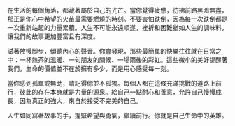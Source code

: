 在生活的每個角落，都藏著屬於自己的光芒。當你覺得疲憊，彷彿前路黑暗無盡，那正是你心中希望的火苗最需要燃燒的時刻。不要害怕跌倒，因為每一次跌倒都是一次重新站起的力量累積。人生不可能永遠順遂，挫折和困難猶如人生的調味料，讓我們的故事更加豐富且有深度。

試著放慢腳步，傾聽內心的聲音。你會發現，那些最簡單的快樂往往就在日常之中：一杯熱茶的溫暖、一句朋友的問候、一場雨後的彩虹。這些微小的美好提醒著我們，生命的價值並不在於擁有多少，而是用心感受每一刻。

當你感到孤單或無助，請記得你並不孤獨。每個人都在這條充滿挑戰的道路上前行，彼此的存在本身就是力量的源泉。給自己一點耐心和善意，允許自己慢慢成長，因為真正的強大，來自於接受不完美的自己。

人生如同寫著故事的手，握緊希望與勇氣，繼續前行。你就是自己生命中的英雄。